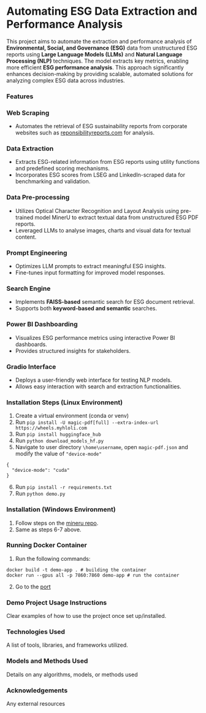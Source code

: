 # Automating ESG Data Extraction and Performance Analysis

This project aims to automate the extraction and performance analysis of **Environmental, Social, and Governance (ESG)** data from unstructured ESG reports using **Large Language Models (LLMs)** and **Natural Language Processing (NLP)** techniques. The model extracts key metrics, enabling more efficient **ESG performance analysis**. This approach significantly enhances decision-making by providing scalable, automated solutions for analyzing complex ESG data across industries.

### Features

### Web Scraping
- Automates the retrieval of ESG sustainability reports from corporate websites such as [reponsibilityreports.com](https://www.responsibilityreports.com/) for analysis.
### Data Extraction
- Extracts ESG-related information from ESG reports using utility functions and predefined scoring mechanisms.
- Incorporates ESG scores from LSEG and LinkedIn-scraped data for benchmarking and validation.
### Data Pre-processing
- Utilizes Optical Character Recognition and Layout Analysis using pre-trained model MinerU to extract textual data from unstructured ESG PDF reports.
- Leveraged LLMs to analyse images, charts and visual data for textual content.
### Prompt Engineering
- Optimizes LLM prompts to extract meaningful ESG insights.
- Fine-tunes input formatting for improved model responses.
### Search Engine
- Implements **FAISS-based** semantic search for ESG document retrieval.
- Supports both **keyword-based and semantic** searches.
### Power BI Dashboarding
- Visualizes ESG performance metrics using interactive Power BI dashboards.
- Provides structured insights for stakeholders.
### Gradio Interface
- Deploys a user-friendly web interface for testing NLP models.
- Allows easy interaction with search and extraction functionalities.

### Installation Steps (Linux Environment)
1. Create a virtual environment (conda or venv)
2. Run `pip install -U magic-pdf[full] --extra-index-url https://wheels.myhloli.com`
3. Run `pip install huggingface_hub`
4. Run `python download_models_hf.py`
5. Navigate to user directory `\home\username`, open `magic-pdf.json` and modify the value of `"device-mode"`
```
{
  "device-mode": "cuda"
}
```
6. Run `pip install -r requirements.txt`
7. Run `python demo.py`

### Installation (Windows Environment)
1. Follow steps on the [mineru repo](https://github.com/opendatalab/MinerU/blob/master/docs/README_Windows_CUDA_Acceleration_en_US.md).
2. Same as steps 6-7 above.

### Running Docker Container
1. Run the following commands:
```
docker build -t demo-app . # building the container
docker run --gpus all -p 7860:7860 demo-app # run the container
```
2. Go to the [port](http://localhost:7860)

### Demo Project Usage Instructions
Clear examples of how to use the project once set up/installed.
### Technologies Used
A list of tools, libraries, and frameworks utilized.
### Models and Methods Used
Details on any algorithms, models, or methods used
### Acknowledgements
Any external resources
